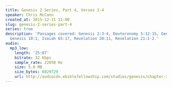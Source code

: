 ```yaml
---
title: Genesis 2 Series, Part 4, Verses 3-4
speaker: Chris McCann
created_at: 2015-12-11 21:00
slug: genesis-2-series-part-4
series: true
description: 'Passages covered: Genesis 2:3-4, Deuteronomy 5:12-15, Genesis 5:1, 6:9,
  Genesis 10:1, Isaiah 65:17, Revelation 20:11, Revelation 21:1-2.'
audio:
  mp3_low:
    length: '25:07'
    bitrate: 32 Kbps
    sample_rate: 22050 Hz
    size: 5.8 MB
    size_bytes: 6029729
    url: http://audiocdn.ebiblefellowship.com/studies/genesis/chapter-2/2015.12.11_McCann_-_Genesis_2_Series_Part_4.mp3
---
```


